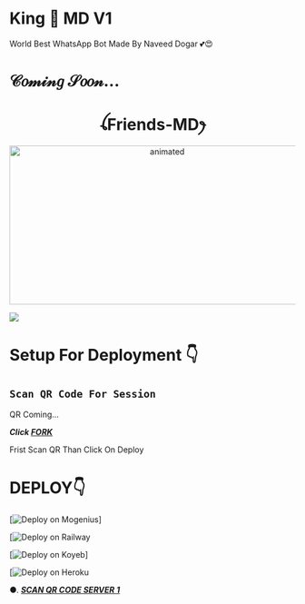 # King 👑 MD V1

World Best WhatsApp Bot
Made By Naveed Dogar 💕😍

# 𝒞𝑜𝓂𝒾𝓃𝑔 𝒮𝑜𝑜𝓃...

<h1 align="center">ꪶFriends-MDꫂ<br></h1>
<p align="center">
<img src="https://telegra.ph/file/8aa9717b7235bf8f0dcbc.jpg?ccb=11-4&oh=01_AdT066V_4JbuGq_E5Pdrf03hnVMDxto71BqS_aThh9WLGw&oe=63E1CB9F" alt="animated" width="540" height="280" />
</p>

 <a><img src='https://i.imgur.com/LyHic3i.gif'/></a>

# Setup For Deployment 👇

## `Scan QR Code For Session`
QR Coming... 

***Click [FORK](https://github.com/naveeddogar/King-MD/fork)***


Frist Scan QR Than Click On Deploy 

# DEPLOY👇

[![Deploy on Mogenius](https://telegra.ph/file/946d83b461457a3c1598c.png)]

[![Deploy on Railway](https://railway.app/button.svg)

[![Deploy on Koyeb](https://telegra.ph/file/48228bbb836479f7a2863.png)]

[![Deploy on Heroku](https://www.herokucdn.com/deploy/button.svg)


 

●. ***[SCAN QR CODE SERVER 1](https://github.com/shafiqdogar1002/King-MD/blob/08be7103769ba94db1c095be1fca8c820d586aed/qrcode.png)***
